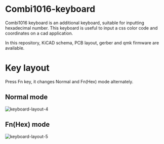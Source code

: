 # Combi1016-keyboard
Combi1016 keyboard is an additional keyboard, suitable for inputting hexadecimal number.
This keyboard is useful to input a css color code and coordinates on a cad application. 

In this repository, KiCAD schema, PCB layout, gerber and qmk firmware are available.

# Key layout
Press Fn key, it changes Normal and Fn(Hex) mode alternately.

## Normal mode
![keyboard-layout-4](https://user-images.githubusercontent.com/1388676/162418674-326d7f42-a204-490f-82e9-1a864c4b42e0.png)
## Fn(Hex) mode
![keyboard-layout-5](https://user-images.githubusercontent.com/1388676/162419305-89f1ed7b-e5cd-44af-8535-e80f8c136c8c.png)
